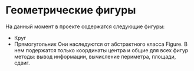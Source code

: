 # Геометрические фигуры
На данный момент в проекте содержатся следующие фигуры:
- Круг
- Прямогугольник
Они наследуются от абстрактного класса Figure. В нем подержатся только координаты центра и общие для всех фигур методы: вывод информации, вычисление периметра, площади, сдвиг.